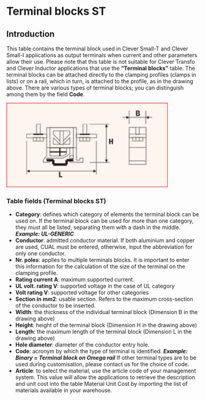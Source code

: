 # Terminal blocks ST

## Introduction
This table contains the terminal block used in Clever Small-T and Clever Small-I applications as output terminals when current and other parameters allow their use. Please note that this table is not suitable for Clever Transfo and Clever Inductor applications that use the **“Terminal blocks”** table. The terminal blocks can be attached directly to the clamping profiles (clamps in lists) or on a rail, which in turn, is attached to the profile, as in the drawing above. There are various types of terminal blocks; you can distinguish among them by the field **Code**.

<img src="img/MorsettiST.png" height="220px">

### Table fields (Terminal blocks ST)
- **Category**: defines which category of elements the terminal block can be used on. If the terminal block can be used for more than one category, they must all be listed, separating them with a dash in the middle.
***Example: 
UL-GENERIC***
- **Conductor**: admitted conductor material. If both aluminium and copper are used, CUAL must be entered, otherwise, input the abbreviation for only one conductor.
- **Nr. poles**: applies to multiple terminals blocks. It is important to enter this information for the calculation of the size of the terminal on the clamping profile.
- **Rating current A**: maximum supported current.
- **UL volt. rating V**: supported voltage in the case of UL category
- **Volt rating V**: supported voltage for other categories
- **Section in mm2**: usable section. Refers to the maximum cross-section of the conductor to be inserted.
- **Width**: the thickness of the individual terminal block (Dimension B in the drawing above)
- **Height**: height of the terminal block (Dimension H in the drawing above)
- **Length**: the maximum length of the terminal block (Dimension L in the drawing above)
- **Hole diameter**: diameter of the conductor entry hole.
- **Code**: acronym by which the type of terminal is identified.
***Example:
Binary = Terminal block on Omega rail***
If other terminal types are to be used during customisation, please contact us for the choice of code.
- **Article**: to select the material, use the article code of your management system. This value will allow the applications to retrieve the description and unit cost into the table Material Unit Cost by importing the list of materials available in your warehouse.
